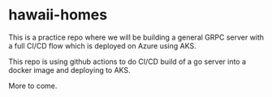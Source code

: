 # hawaii-homes

This is a practice repo where we will be building a general GRPC server with a full CI/CD
flow which is deployed on Azure using AKS.

This repo is using github actions to do CI/CD build of a go server into a docker image and deploying to AKS.

More to come.